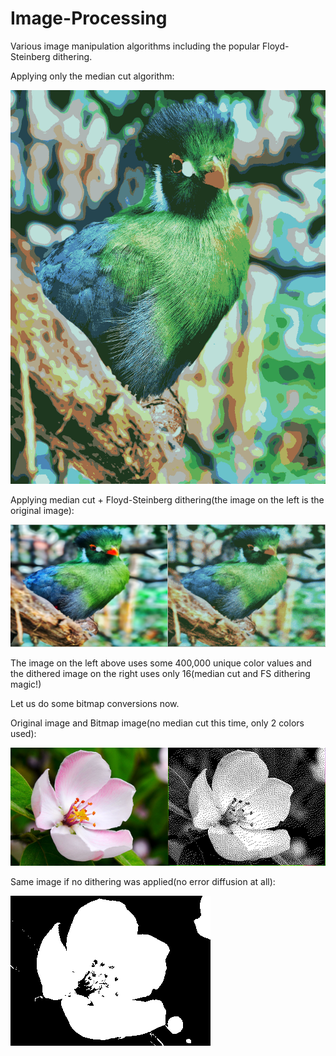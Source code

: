 # Image-Processing
Various image manipulation algorithms including the popular Floyd-Steinberg dithering.

Applying only the median cut algorithm:

![](bird_no_dithering.png)

Applying median cut + Floyd-Steinberg dithering(the image on the left is the original image):

![](birds.png)

The image on the left above uses some 400,000 unique color values and the dithered image on the right uses only 16(median cut and FS 
dithering magic!)

Let us do some bitmap conversions now.

Original image and Bitmap image(no median cut this time, only 2 colors used):

![](flower.png)

Same image if no dithering was applied(no error diffusion at all):

![](flower_no_dithering.png)
